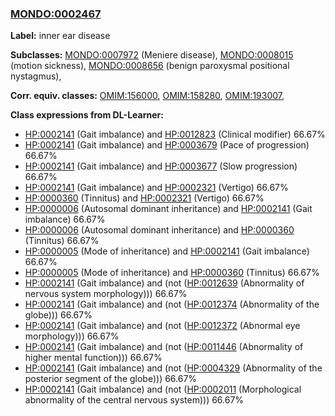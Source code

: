 
### [MONDO:0002467](http://purl.obolibrary.org/obo/MONDO_0002467)
**Label:** inner ear disease

**Subclasses:** [MONDO:0007972](http://purl.obolibrary.org/obo/MONDO_0007972) (Meniere disease), [MONDO:0008015](http://purl.obolibrary.org/obo/MONDO_0008015) (motion sickness), [MONDO:0008656](http://purl.obolibrary.org/obo/MONDO_0008656) (benign paroxysmal positional nystagmus), 

**Corr. equiv. classes:** [OMIM:156000](http://purl.obolibrary.org/obo/OMIM_156000), [OMIM:158280](http://purl.obolibrary.org/obo/OMIM_158280), [OMIM:193007](http://purl.obolibrary.org/obo/OMIM_193007), 

**Class expressions from DL-Learner:**

- [HP:0002141](http://purl.obolibrary.org/obo/HP_0002141) (Gait imbalance) and [HP:0012823](http://purl.obolibrary.org/obo/HP_0012823) (Clinical modifier) 66.67%
- [HP:0002141](http://purl.obolibrary.org/obo/HP_0002141) (Gait imbalance) and [HP:0003679](http://purl.obolibrary.org/obo/HP_0003679) (Pace of progression) 66.67%
- [HP:0002141](http://purl.obolibrary.org/obo/HP_0002141) (Gait imbalance) and [HP:0003677](http://purl.obolibrary.org/obo/HP_0003677) (Slow progression) 66.67%
- [HP:0002141](http://purl.obolibrary.org/obo/HP_0002141) (Gait imbalance) and [HP:0002321](http://purl.obolibrary.org/obo/HP_0002321) (Vertigo) 66.67%
- [HP:0000360](http://purl.obolibrary.org/obo/HP_0000360) (Tinnitus) and [HP:0002321](http://purl.obolibrary.org/obo/HP_0002321) (Vertigo) 66.67%
- [HP:0000006](http://purl.obolibrary.org/obo/HP_0000006) (Autosomal dominant inheritance) and [HP:0002141](http://purl.obolibrary.org/obo/HP_0002141) (Gait imbalance) 66.67%
- [HP:0000006](http://purl.obolibrary.org/obo/HP_0000006) (Autosomal dominant inheritance) and [HP:0000360](http://purl.obolibrary.org/obo/HP_0000360) (Tinnitus) 66.67%
- [HP:0000005](http://purl.obolibrary.org/obo/HP_0000005) (Mode of inheritance) and [HP:0002141](http://purl.obolibrary.org/obo/HP_0002141) (Gait imbalance) 66.67%
- [HP:0000005](http://purl.obolibrary.org/obo/HP_0000005) (Mode of inheritance) and [HP:0000360](http://purl.obolibrary.org/obo/HP_0000360) (Tinnitus) 66.67%
- [HP:0002141](http://purl.obolibrary.org/obo/HP_0002141) (Gait imbalance) and (not ([HP:0012639](http://purl.obolibrary.org/obo/HP_0012639) (Abnormality of nervous system morphology))) 66.67%
- [HP:0002141](http://purl.obolibrary.org/obo/HP_0002141) (Gait imbalance) and (not ([HP:0012374](http://purl.obolibrary.org/obo/HP_0012374) (Abnormality of the globe))) 66.67%
- [HP:0002141](http://purl.obolibrary.org/obo/HP_0002141) (Gait imbalance) and (not ([HP:0012372](http://purl.obolibrary.org/obo/HP_0012372) (Abnormal eye morphology))) 66.67%
- [HP:0002141](http://purl.obolibrary.org/obo/HP_0002141) (Gait imbalance) and (not ([HP:0011446](http://purl.obolibrary.org/obo/HP_0011446) (Abnormality of higher mental function))) 66.67%
- [HP:0002141](http://purl.obolibrary.org/obo/HP_0002141) (Gait imbalance) and (not ([HP:0004329](http://purl.obolibrary.org/obo/HP_0004329) (Abnormality of the posterior segment of the globe))) 66.67%
- [HP:0002141](http://purl.obolibrary.org/obo/HP_0002141) (Gait imbalance) and (not ([HP:0002011](http://purl.obolibrary.org/obo/HP_0002011) (Morphological abnormality of the central nervous system))) 66.67%


